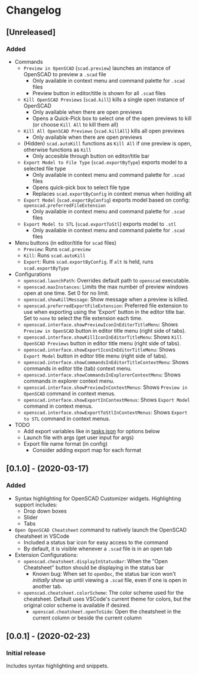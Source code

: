 # Changelog

## [Unreleased]

### Added

- Commands
    - `Preview in OpenSCAD` (`scad.preview`) launches an instance of OpenSCAD to preview a `.scad` file
        - Only available in context menu and command palette for `.scad` files
        - Preview button in editor/title is shown for all `.scad` files
    - `Kill OpenSCAD Previews` (`scad.kill`) kills a single open instance of OpenSCAD
        - Only available when there are open previews
        - Opens a Quick-Pick box to select one of the open previews to kill (or choose `Kill All` to kill them all)
    - `Kill All OpenSCAD Previews` (`scad.killAll`) kills all open previews
        - Only available when there are open previews
    - (Hidden) `scad.autoKill` functions as `Kill All` if one preview is open, otherwise functions as `Kill`
        - Only accesible through button on editor/title bar
    - `Export Model to File Type` (`scad.exportByType`) exports model to a selected file type
        - Only available in context menu and command palette for `.scad` files
        - Opens quick-pick box to select file type
        - Replaces `scad.exportByConfig` in context menus when holding alt
    - `Export Model` (`scad.exportByConfig`) exports model based on config: `openscad.preferredFileExtension`
        - Only available in context menu and command palette for `.scad` files
    - `Export Model to STL` (`scad.exportToStl`) exports model to `.stl`
        - Only available in context menu and command palette for `.scad` files
- Menu buttons (in editor/title for `scad` files)
    - `Preview`: Runs `scad.preview`
    - `Kill`: Runs `scad.autoKill`
    - `Export`: Runs `scad.exportByConfig`. If `alt` is held, runs `scad.exportByType`
- Configurations
    - `openscad.launchPath`: Overrides default path to `openscad` executable.
    - `openscad.maxInstances`: Limits the max number of preview windows open at one time. Set 0 for no limit.
    - `openscad.showKillMessage`: Show message when a preview is killed.
    - `openscad.preferredExportFileExtension`: Preferred file extension to use when exporting using the 'Export' button in the editor title bar. Set to `none` to select the file extension each time.
    - `openscad.interface.showPreviewIconInEditorTitleMenu`: Shows `Preview in OpenSCAD` button in editor title menu (right side of tabs).
    - `openscad.interface.showKillIconInEditorTitleMenu`: Shows `Kill OpenSCAD Previews` button in editor title menu (right side of tabs).
    - `openscad.interface.showExportIconInEditorTitleMenu`: Shows `Export Model` button in editor title menu (right side of tabs).
    - `openscad.interface.showCommandsInEditorTitleContextMenu`: Shows commands in editor title (tab) context menu.
    - `openscad.interface.showCommandsInExplorerContextMenu`: Shows commands in explorer context menu.
    - `openscad.interface.showPreviewInContextMenus`: Shows `Preview in OpenSCAD` command in context menus.
    - `openscad.interface.showExportInContextMenus`: Shows `Export Model` command in context menus.
    - `openscad.interface.showExportToStlInContextMenus`: Shows `Export to STL` command in context menus.
- TODO
    - Add export variables like in [tasks.json](https://code.visualstudio.com/docs/editor/variables-reference) for options below
    - Launch file with args (get user input for args)
    - Export file name format (in config)
        - Consider adding export map for each format

## [0.1.0] - (2020-03-17)

### Added

- Syntax highlighting for OpenSCAD Customizer widgets. Highlighting support includes:
    - Drop down boxes
    - Slider
    - Tabs
- `Open OpenSCAD Cheatsheet` command to natively launch the OpenSCAD cheatsheet in VSCode
    - Included a status bar icon for easy access to the command
    - By default, it is visible whenever a `.scad` file is in an open tab
- Extension Configurations:
    - `openscad.cheatsheet.displayInStatusBar`: When the "Open Cheatsheet" button should be displaying in the status bar
        - Known bug: When set to `openDoc`, the status bar icon won't _initially_ show up until viewing a `.scad` file, even if one is open in another tab.
    - `openscad.cheatsheet.colorScheme`: The color scheme used for the cheatsheet. Default uses VSCode's current theme for colors, but the original color scheme is available if desired.
        - `openscad.cheatsheet.openToSide`: Open the cheatsheet in the current column or beside the current column

## [0.0.1] - (2020-02-23)

### Initial release

Includes syntax highlighting and snippets.
